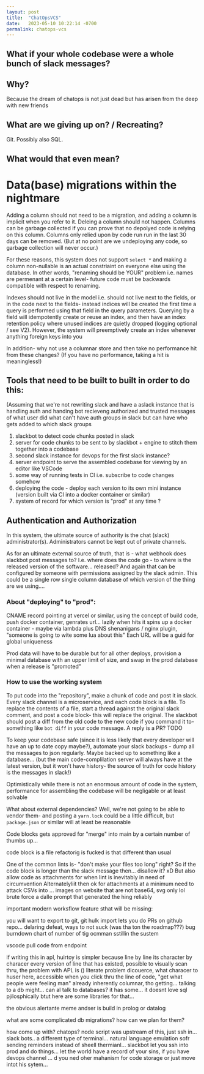 ```yaml
---
layout: post
title:  "ChatOpsVCS"
date:   2023-05-10 10:22:14 -0700
permalink: chatops-vcs
---
```


## What if your whole codebase were a whole bunch of slack messages?

## Why?

Because the dream of chatops is not just dead but has arisen from the deep with new friends

## What are we giving up on? / Recreating?

Git. Possibly also SQL.

## What would that even mean?


# Data(base) migrations within the nightmare

Adding a column should not need to be a migration, and adding a column is implicit when you refer to it. Deleing a column should not happen. Columns can be garbage collected if you can prove that no depolyed code is relying on this column. Columns only relied upon by code run run in the last 30 days can be removed. (But at no point are we undeploying any code, so garbage collection will never occur.)

For these reasons, this system does not support `select *` and making a column non-nullable is an actual constriaint on everyone else using the database. In other words, "renaming should be YOUR" problem i.e. names are permenant at a certain level- future code must be backwards compatible with respect to renaming.

Indexes should not live in the model i.e. should not live next to the fields, or in the code next to the fields- instead indices will be created the first time a query is performed using that field in the query parameters. Querying by a field will idempotently create or reuse an index, and then have an index retention policy where unused indices are quietly dropped (logging optional / see V2). However, the system will preemptively create an index whenever anything foreign keys into you

In addition- why not use a columnar store and then take no performance hit from these changes? (If you have no performance, taking a hit is meaningless!)


## Tools that need to be built to built in order to do this:

(Assuming that we're not rewriting slack and have a aslack instance that is handling auth and handing bot recieveng authorized and trusted messages of what user did what 
can't have auth groups in slack but can have who gets added to which slack groups

1. slackbot to detect code chunks posted in slack
1. server for code chunks to be sent to by slackbot + engine to stitch them together into a codebase
1. second slack instance for devops for the first slack instance?
1. server endpoint to serve the assembled codebase for viewing by an editor like VSCode
1. some way of running tests in CI i.e. subscribe to code changes somehow
1. deploying the code - deploy each version to its own mini instance (version built via CI into a docker container or similar)
1. system of record for which version is "prod" at any time ?


## Authentication and Authorization

In this system, the ultimate source of authority is the chat (slack) administrator(s). Administrators cannot be kept out of private channels. 

As for an ultimate external source of truth, that is - what webhook does slackbot post messages to? I.e. where does the code go - to where is the released version of the software... released? And again that can be configured by someone with permissions assigned by the slack admin. This could be a single row single column database of which version of the thing are we using.... 

### About "deploying" to "prod": 

CNAME record pointing at vercel or similar, using the concept of build code, push docker container, genrates url... lazily when hits it spins up a docker container - maybe via lambda plus DNS shenanigans / nginx plugin, "someone is going to wite some lua about this" Each URL will be a guid for global uniqueness

Prod data will have to be durable but for all other deploys, provision a minimal database with an upper limit of size, and swap in the prod database when a release is "promoted"


### How to use the working system

To put code into the "repository", make a chunk of code and post it in slack. Every slack channel is a microservice, and each code block is a file. To replace the contents of a file, start a thread against the original slack comment, and post a code block- this will replace the original. The slackbot should post a diff from the old code to the new code if you command it to- something like `bot diff` in your code message. A reply is a PR? TODO

To keep your codebase safe (since it is less likely that every developer will have an up to date copy maybe?), automate your slack backups - dump all the messages to json regularly. Maybe backed up to something like a database... (but the main code-complilation server will always have at the latest version, but it won't have history- the source of truth for code history is the messages in slack!)


Optimistically while there is not an enormous amount of code in the system, performance for assembling the codebase will be negligable or at least solvable

What about external dependencies? Well, we're not going to be able to vendor them- and posting a `yarn.lock` could be a little difficult, but `package.json` or similar will at least be reasonable

Code blocks gets approved for "merge" into main by a certain number of thumbs up... 

code block is a file
refactorig is fucked
is that different than usual

One of the common lints is- "don't make your files too long" right? So if the code block is longer than the slack message then... disallow it? xD
But also allow code as attachments for when lint is inevitably in need of circumvention
Alternatelyliit then ok for attachments
at a minimum need to attack CSVs into ... 
images on website that are not base64, svg only lol
brute force a dalle prompt that generated the hing reliably

important modern worksflow feature sthat will be missing:

you will want to export to git, git hulk import
lets you do PRs on github repo... delaring defeat, ways to not suck (was tha ton the roadmap???)
bug burndown chart of number of tig ocmman sstillin the sustem

vscode pull code from endpoint

if writing this in apl, huirtoy is simpler because line by line its character by characer every version of line that has existed, possible to visually scan thru, the problem with APL is () 
literate problem dicouerce, what characer to huser here, accessible when you click thru the line of code, "get what people were feeling man" already inherently columnar, tho getting... talking to a db might... 
can al talk to databases? it has some... it doesnt love sql pjilosphically btut here are some libraries for that...

the obvious alertante meme andser is build in prolog or datalog

what are some complicated db migrations? how can we plan for them? 


how come up with? chatops? node script was upstream of this, just ssh in... slack bots.. a different type of terminal... natural language emulation sofr sending reminders instead of sheell thermianl... slackbot let you ssh into prod and do things... let the world have a record of your sins, if you have  devops channel ... d you ned oher mahanism for code storage or just move intot his sytem... 






